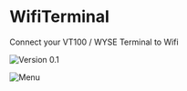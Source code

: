 # WifiTerminal
Connect your VT100 / WYSE Terminal to Wifi

![Version 0.1](https://raw.githubusercontent.com/LeifBloomquist/WifiTerminal/master/Photos/0v1.jpg)

![Menu](https://raw.githubusercontent.com/LeifBloomquist/WifiTerminal/master/Photos/menu.jpg)
